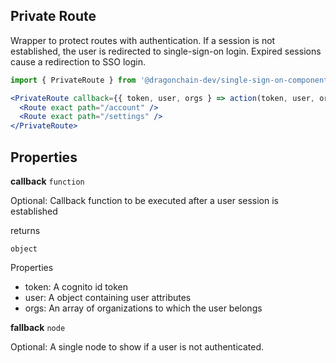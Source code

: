 ## Private Route
Wrapper to protect routes with authentication. If a session is not established, 
  the user is redirected to single-sign-on login. Expired sessions cause a
  redirection to SSO login.

```jsx
import { PrivateRoute } from '@dragonchain-dev/single-sign-on-component';

<PrivateRoute callback={{ token, user, orgs } => action(token, user, orgs)}>
  <Route exact path="/account" />
  <Route exact path="/settings" />
</PrivateRoute>
```

## Properties

**callback** `function`

Optional: Callback function to be executed after a user session is established

returns
```
object
```

Properties
- token: A cognito id token
- user: A object containing user attributes
- orgs: An array of organizations to which the user belongs

**fallback** `node`

Optional: A single node to show if a user is not authenticated.
